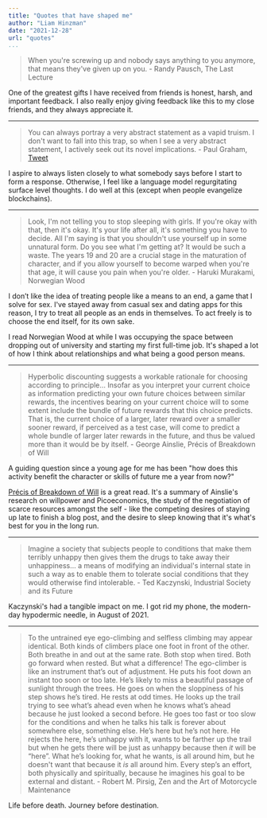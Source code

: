 ```yaml
---
title: "Quotes that have shaped me"
author: "Liam Hinzman"
date: "2021-12-28"
url: "quotes"
...
```


> When you're screwing up and nobody says anything to you anymore, that means they've given up on you. - Randy Pausch, The Last Lecture

One of the greatest gifts I have received from friends is honest, harsh, and important feedback. I also really enjoy giving feedback like this to my close friends, and they always appreciate it.

---

> You can always portray a very abstract statement as a vapid truism. I don't want to fall into this trap, so when I see a very abstract statement, I actively seek out its novel implications. - Paul Graham, [Tweet](https://twitter.com/paulg/status/1311267836854177793?s=20)

I aspire to always listen closely to what somebody says before I start to form a response. Otherwise, I feel like a language model regurgitating surface level thoughts. I do well at this (except when people evangelize blockchains).

---

> Look, I'm not telling you to stop sleeping with girls. If you're okay with that, then it's okay. It's your life after all, it's something you have to decide. All I'm saying is that you shouldn't use yourself up in some unnatural form. Do you see what I'm getting at? It would be such a waste. The years 19 and 20 are a crucial stage in the maturation of character, and if you allow yourself to become warped when you're that age, it will cause you pain when you're older. - Haruki Murakami, Norwegian Wood

I don’t like the idea of treating people like a means to an end, a game that I solve for sex. I've stayed away from casual sex and dating apps for this reason, I try to treat all people as an ends in themselves. To act freely is to choose the end itself, for its own sake.

I read Norwegian Wood at while I was occupying the space between dropping out of university and starting my first full-time job. It's shaped a lot of how I think about relationships and what being a good person means.

---

> Hyperbolic discounting suggests a workable rationale for choosing according to principle... Insofar as you interpret your current choice as information predicting your own future choices between similar rewards, the incentives bearing on your current choice will to some extent include the bundle of future rewards that this choice predicts. That is, the current choice of a larger, later reward over a smaller sooner reward, if perceived as a test case, will come to predict a whole bundle of larger later rewards in the future, and thus be valued more than it would be by itself. - George Ainslie, Précis of Breakdown of Will

A guiding question since a young age for me has been "how does this activity benefit the character or skills of future me a year from now?"

[Précis of Breakdown of Will](http://picoeconomics.org/HTarticles/Bkdn_Precis/Precis.html) is a great read. It's a summary of Ainslie's research on willpower and Picoeconomics, the study of the negotiation of scarce resources amongst the self - like the competing desires of staying up late to finish a blog post, and the desire to sleep knowing that it's what's best for you in the long run.

---

> Imagine a society that subjects people to conditions that make them terribly unhappy then gives them the drugs to take away their unhappiness... a means of modifying an individual's internal state in such a way as to enable them to tolerate social conditions that they would otherwise find intolerable. - Ted Kaczynski, Industrial Society and its Future 

Kaczynski's had a tangible impact on me. I got rid my phone, the modern-day hypodermic needle, in August of 2021.

---

> To the untrained eye ego-climbing and selfless climbing may appear identical. Both kinds of climbers place one foot in front of the other. Both breathe in and out at the same rate. Both stop when tired. Both go forward when rested. But what a difference! The ego-climber is like an instrument that’s out of adjustment. He puts his foot down an instant too soon or too late. He’s likely to miss a beautiful passage of sunlight through the trees. He goes on when the sloppiness of his step shows he’s tired. He rests at odd times. He looks up the trail trying to see what’s ahead even when he knows what’s ahead because he just looked a second before. He goes too fast or too slow for the conditions and when he talks his talk is forever about somewhere else, something else. He’s here but he’s not here. He rejects the here, he’s unhappy with it, wants to be farther up the trail but when he gets there will be just as unhappy because then *it* will be “here”. What he’s looking for, what he wants, is all around him, but he doesn't want that because it *is* all around him. Every step’s an effort, both physically and spiritually, because he imagines his goal to be external and distant. - Robert M. Pirsig, Zen and the Art of Motorcycle Maintenance

Life before death. Journey before destination.
